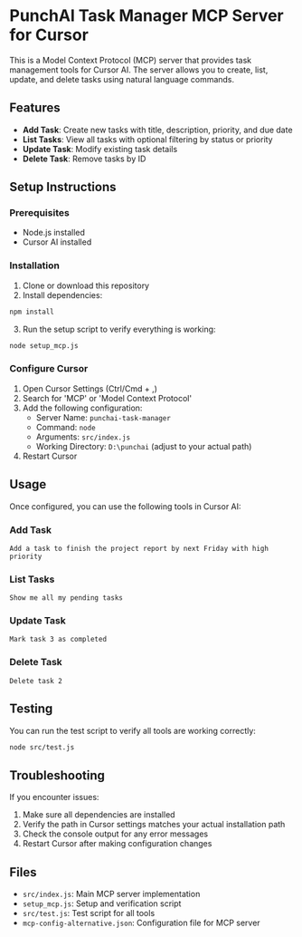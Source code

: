 # PunchAI Task Manager MCP Server for Cursor

This is a Model Context Protocol (MCP) server that provides task management tools for Cursor AI. The server allows you to create, list, update, and delete tasks using natural language commands.

## Features

- **Add Task**: Create new tasks with title, description, priority, and due date
- **List Tasks**: View all tasks with optional filtering by status or priority
- **Update Task**: Modify existing task details
- **Delete Task**: Remove tasks by ID

## Setup Instructions

### Prerequisites

- Node.js installed
- Cursor AI installed

### Installation

1. Clone or download this repository
2. Install dependencies:

```bash
npm install
```

3. Run the setup script to verify everything is working:

```bash
node setup_mcp.js
```

### Configure Cursor

1. Open Cursor Settings (Ctrl/Cmd + ,)
2. Search for 'MCP' or 'Model Context Protocol'
3. Add the following configuration:
   - Server Name: `punchai-task-manager`
   - Command: `node`
   - Arguments: `src/index.js`
   - Working Directory: `D:\punchai` (adjust to your actual path)
4. Restart Cursor

## Usage

Once configured, you can use the following tools in Cursor AI:

### Add Task

```
Add a task to finish the project report by next Friday with high priority
```

### List Tasks

```
Show me all my pending tasks
```

### Update Task

```
Mark task 3 as completed
```

### Delete Task

```
Delete task 2
```

## Testing

You can run the test script to verify all tools are working correctly:

```bash
node src/test.js
```

## Troubleshooting

If you encounter issues:

1. Make sure all dependencies are installed
2. Verify the path in Cursor settings matches your actual installation path
3. Check the console output for any error messages
4. Restart Cursor after making configuration changes

## Files

- `src/index.js`: Main MCP server implementation
- `setup_mcp.js`: Setup and verification script
- `src/test.js`: Test script for all tools
- `mcp-config-alternative.json`: Configuration file for MCP server